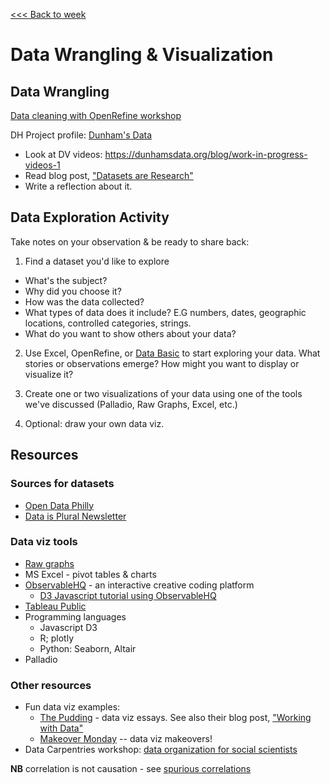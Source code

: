 [<<< Back to week](../weeks/4-data.md)

# Data Wrangling & Visualization

## Data Wrangling

[Data cleaning with OpenRefine workshop](https://github.com/tri-cods/tidy-data)

DH Project profile: [Dunham's Data](https://dunhamsdata.org)
  - Look at DV videos: https://dunhamsdata.org/blog/work-in-progress-videos-1
  - Read blog post, ["Datasets are Research"](https://dunhamsdata.org/blog/datasets-are-research)
  - Write a reflection about it.


## Data Exploration Activity

Take notes on your observation & be ready to share back:

1. Find a dataset you'd like to explore

- What's the subject?
- Why did you choose it?
- How was the data collected?
- What types of data does it include? E.G numbers, dates, geographic locations, controlled categories, strings.
- What do you want to show others about your data?

2. Use Excel, OpenRefine, or [Data Basic](https://databasic.io/en/wtfcsv/) to start exploring your data. What stories or observations emerge? How might you want to display or visualize it?

3. Create one or two visualizations of your data using one of the tools we've discussed (Palladio, Raw Graphs, Excel, etc.)

5. Optional: draw your own data viz.

## Resources

### Sources for datasets
- [Open Data Philly](https://www.opendataphilly.org/)
- [Data is Plural Newsletter](https://www.data-is-plural.com/)

### Data viz tools
- [Raw graphs](https://rawgraphs.io/)
- MS Excel - pivot tables & charts
- [ObservableHQ](https://observablehq.com/@observablehq/user-manual) - an interactive creative coding platform
  - [D3 Javascript tutorial using ObservableHQ](https://observablehq.com/@d3/learn-d3-data?collection=@d3/learn-d3)
- [Tableau Public](https://public.tableau.com/en-us/s/download)
- Programming languages
  - Javascript D3
  - R; plotly
  - Python: Seaborn, Altair
- Palladio

### Other resources
- Fun data viz examples:
  - [The Pudding](https://pudding.cool/) - data viz essays. See also their blog post, ["Working with Data"](https://pudding.cool/)
  - [Makeover Monday](https://www.makeovermonday.co.uk/) -- data viz makeovers!
- Data Carpentries workshop: [data organization for social scientists](https://datacarpentry.org/spreadsheets-socialsci/)

**NB** correlation is not causation - see [spurious correlations](https://www.tylervigen.com/spurious-correlations)

<!--
[Nabil - computational essays](https://observablehq.com/@bulbil/computational-essay?collection=@bulbil/computational-essays)


-->
